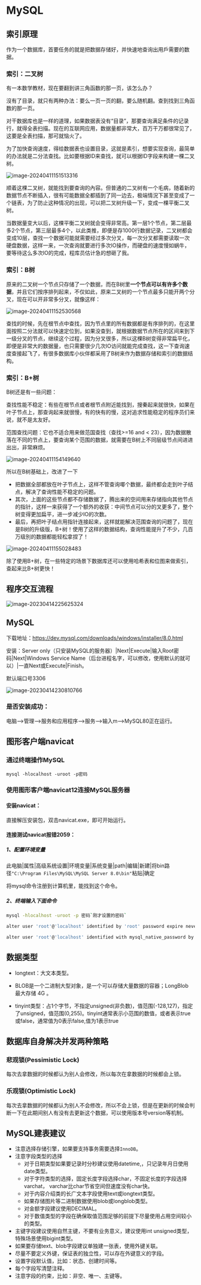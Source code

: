 # MySQL

## 索引原理

作为一个数据库，首要任务的就是把数据存储好，并快速地查询出用戶需要的数据。

### 索引：二叉树

有一本数学教材，现在要翻到讲三角函数的那一页，该怎么办？

沒有了目录，就只有两种办法：要么一页一页的翻，要么随机翻。查到找到三角函数的那一页。

对干数据库也是一样的道理，如果数据表没有“目录”，那要查询满足条件的记录行，就得全表扫描。现在的互联网应用，数据量都非常大，百万干万都很常见了，这要是全表扫描，那可就恼火了。

为了加快查询速度，得给数据表也设置目录，这就是素引，想要实现查询，最简单的办法就是二分法查找。比如要根据ID来查找，就可以根据ID字段来构建一棵二叉树。

![image-20240411151513316](assets/image-20240411151513316.png)

顺着这棵二叉树，就能找到要查询的內容。但普通的二叉树有一个毛病，随着新的数据节点不断插入，很有可能数据全都插到了同一边去，极端情況下甚至变成了一个链表，为了防止这种情况的出现，可以把二叉树升级一下，变成一棵平衡二叉树。

当数据量变大以后，这棵平衡二叉树就会变得非常高。第一层1个节点，第二层最多2个节点，第三层最多4个，以此类推，即便是存1000行数据记录，二叉树都会变成10层，查找一个数据可能就需要经过多次分叉，每一次分叉都需要读取一次硬盘数据，这样一来，一次查询就要进行多次IO操作，而硬盘的速度慢如蜗牛，要等待这么多次IO的完成，程库员估计急的想砸了我。

### 索引：B树

原来的二叉树一个节点只存储了一个数据，而在B树里**一个节点可以有许多个数据**，并且它们按序排列起来，不仅如此，原来二叉树的一个节点最多只能开两个分叉，现在可以开非常多分叉，就像这样：

![image-20240411152530568](assets/image-20240411152530568.png)

查找的时候，先在根节点中查找，因为节点里的所有数据都是有序排列的，在这里面按照二分法就可以快速定位到，如果没查到，就根据数据节点所在的区间来到下一级分叉的节点，继续这个过程，因为分叉很多，所以这棵B树变得非常扁平化，即便是非常大的数据量，也只需要很少几次IO访问就能完成查找，这一下查询速度查接起飞了，有很多数据库小伙伴都采用了B树来作为数据存储和索引的数据结构。

### 索引：B+树

B树还是有一些问题：

查找性能不稳定：有些在根节点或者根节点附近能找到，搜秦起来就很快，如果在叶子节点上，那查询起来就很慢，有的快有的慢，这对追求性能稳定的程序员们来说，就不是太友好。

范围查找问题：它也不适合用来做范国查找（查找>=16 and < 23），因为数据散落在不同的节点上，要查询某个范围的数据，就需要在B树上不同层级节点间进进出出，非常麻烦。

![image-20240411154149640](assets/image-20240411154149640.png)

所以在B树基础上，改进了一下

- 把数据全部都放在叶子节点上，这样不管查询㖿个数据，最终都会走到叶子结点，解决了查询性能不稳定的问题。
- 其次，上面的这些节点都不存储数据了，腾出来的空间用来存储指向其他节点的指针，这样一来获得了一个额外的收获：中间节点可以分的叉更多了，整个树变得更加扁平，进一步减少IO的次数。
- 最后，再把叶子结点用指针连接起来，这样就能解决范围查询的问题了，现在是B树的升级版，B+树！使用了这样的数据结构，查询性能提升了不少，几百万级別的数据都能轻松拿捏了！

![image-20240411155028483](assets/image-20240411155028483.png)

除了使用B+树，在一些特定的场景下数据库还可以使用哈希表和位图来做索引，查起来比B+树更快！

## 程序交互流程

![image-20230414225625324](assets/image-20230414225625324.png)

## MySQL

下载地址：https://dev.mysql.com/downloads/windows/installer/8.0.html

安装：Server only（只安装MySQL的服务器）|Next|Execute|输入Root密码|Next|Windows Service Name（后台进程名字，可以修改，使用默认的就可以）|一直Next或Execute|Finish。

默认端口号3306

![image-20230414230810766](assets/image-20230414230810766.png)

### 是否安装成功：

电脑-->管理-->服务和应用程序-->服务-->输入m-->MySQL80正在运行。

## 图形客户端navicat

### 通过终端操作MySQL

`mysql -hlocalhost -uroot -p密码`

### 使用图形客户端navicat12连接MySQL服务器

#### 安装navicat：

直接解压安装包，双击navicat.exe，即可开始运行。

#### 连接测试navicat报错2059：

##### 1、配置环境变量

此电脑|属性|高级系统设置|环境变量|系统变量|path|编辑|新建|将bin路径`"C:\Program Files\MySQL\MySQL Server 8.0\bin"`粘贴|确定

将mysql命令注册到计算机里，能找到这个命令。

##### 2、终端输入下面命令

```sh
mysql -hlocalhost -uroot -p 密码`刚才设置的密码`

alter user 'root'@'localhost' identified by 'root' password expire never;

alter user 'root'@'localhost' identified with mysql_native_password by '刚才设置的密码';
```

## 数据类型

- longtext：大文本类型。

- BLOB是一个二进制大型对象，是一个可以存储大量数据的容器；LongBlob 最大存储 4G 。
- tinyint类型：占1个字节，不指定unsigned(非负数)，值范围(-128,127)，指定了unsigned，值范围(0,255)。tinyint通常表示小范围的数值，或者表示true或false，通常值为0表示false,值为1表示true

## 数据库自身解决并发两种策略

### 悲观锁(Pessimistic Lock)

每次去拿数据的时候都认为别人会修改，所以每次在拿数据的时候都会上锁。

### 乐观锁(Optimistic Lock)

每次去拿数据的时候都认为别人不会修改，所以不会上锁，但是在更新的时候会判断一下在此期间别人有没有去更新这个数据，可以使用版本号version等机制。

## MySQL建表建议

- 注意选择存储引擎，如果要支持事务需要选择`InnoDB`。
- ﻿﻿注意字段类型的选择
  - 对于日期类型如果要记录时分秒建议使用datetime,，只记录年月日使用date类型。
  - 对于字符类型的选择，固定长度字段选择char，不固定长度的字段选择varchat， varchar比char节省空间但速度没有char快。
  - 对于内容介绍类的长广文本字段使用text或longtext类型。
  - 如果存储图片等二进制数据使用blob或longblob类型。
  - 对金额字段建议使用DECIMAL。
  - 对于数值类型的字段在确保取值范围足够的前提下尽量使用占用空间较小的类型。
- ﻿﻿主键字段建议使用自然主键，不要有业务意义，建议使用int unsigned类型，特殊场景使用bigint类型。
- ﻿﻿如果要存储text、blob字段建议单独建一张表，使用外键关联。
- ﻿﻿尽量不要定义外键，保证表的独立性，可以存在外键意义的字段。
- ﻿﻿设置字段默认值，比如：状态、创建时间等。
- ﻿﻿每个字段写清楚注释。
- ﻿﻿注意字段的约束，比如：非空、唯一、主键等。